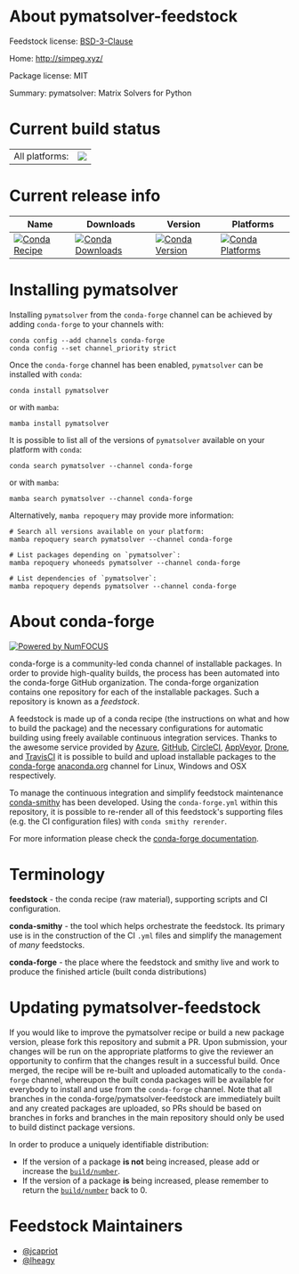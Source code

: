 About pymatsolver-feedstock
===========================

Feedstock license: [BSD-3-Clause](https://github.com/conda-forge/pymatsolver-feedstock/blob/main/LICENSE.txt)

Home: http://simpeg.xyz/

Package license: MIT

Summary: pymatsolver: Matrix Solvers for Python

Current build status
====================


<table><tr><td>All platforms:</td>
    <td>
      <a href="https://dev.azure.com/conda-forge/feedstock-builds/_build/latest?definitionId=7537&branchName=main">
        <img src="https://dev.azure.com/conda-forge/feedstock-builds/_apis/build/status/pymatsolver-feedstock?branchName=main">
      </a>
    </td>
  </tr>
</table>

Current release info
====================

| Name | Downloads | Version | Platforms |
| --- | --- | --- | --- |
| [![Conda Recipe](https://img.shields.io/badge/recipe-pymatsolver-green.svg)](https://anaconda.org/conda-forge/pymatsolver) | [![Conda Downloads](https://img.shields.io/conda/dn/conda-forge/pymatsolver.svg)](https://anaconda.org/conda-forge/pymatsolver) | [![Conda Version](https://img.shields.io/conda/vn/conda-forge/pymatsolver.svg)](https://anaconda.org/conda-forge/pymatsolver) | [![Conda Platforms](https://img.shields.io/conda/pn/conda-forge/pymatsolver.svg)](https://anaconda.org/conda-forge/pymatsolver) |

Installing pymatsolver
======================

Installing `pymatsolver` from the `conda-forge` channel can be achieved by adding `conda-forge` to your channels with:

```
conda config --add channels conda-forge
conda config --set channel_priority strict
```

Once the `conda-forge` channel has been enabled, `pymatsolver` can be installed with `conda`:

```
conda install pymatsolver
```

or with `mamba`:

```
mamba install pymatsolver
```

It is possible to list all of the versions of `pymatsolver` available on your platform with `conda`:

```
conda search pymatsolver --channel conda-forge
```

or with `mamba`:

```
mamba search pymatsolver --channel conda-forge
```

Alternatively, `mamba repoquery` may provide more information:

```
# Search all versions available on your platform:
mamba repoquery search pymatsolver --channel conda-forge

# List packages depending on `pymatsolver`:
mamba repoquery whoneeds pymatsolver --channel conda-forge

# List dependencies of `pymatsolver`:
mamba repoquery depends pymatsolver --channel conda-forge
```


About conda-forge
=================

[![Powered by
NumFOCUS](https://img.shields.io/badge/powered%20by-NumFOCUS-orange.svg?style=flat&colorA=E1523D&colorB=007D8A)](https://numfocus.org)

conda-forge is a community-led conda channel of installable packages.
In order to provide high-quality builds, the process has been automated into the
conda-forge GitHub organization. The conda-forge organization contains one repository
for each of the installable packages. Such a repository is known as a *feedstock*.

A feedstock is made up of a conda recipe (the instructions on what and how to build
the package) and the necessary configurations for automatic building using freely
available continuous integration services. Thanks to the awesome service provided by
[Azure](https://azure.microsoft.com/en-us/services/devops/), [GitHub](https://github.com/),
[CircleCI](https://circleci.com/), [AppVeyor](https://www.appveyor.com/),
[Drone](https://cloud.drone.io/welcome), and [TravisCI](https://travis-ci.com/)
it is possible to build and upload installable packages to the
[conda-forge](https://anaconda.org/conda-forge) [anaconda.org](https://anaconda.org/)
channel for Linux, Windows and OSX respectively.

To manage the continuous integration and simplify feedstock maintenance
[conda-smithy](https://github.com/conda-forge/conda-smithy) has been developed.
Using the ``conda-forge.yml`` within this repository, it is possible to re-render all of
this feedstock's supporting files (e.g. the CI configuration files) with ``conda smithy rerender``.

For more information please check the [conda-forge documentation](https://conda-forge.org/docs/).

Terminology
===========

**feedstock** - the conda recipe (raw material), supporting scripts and CI configuration.

**conda-smithy** - the tool which helps orchestrate the feedstock.
                   Its primary use is in the construction of the CI ``.yml`` files
                   and simplify the management of *many* feedstocks.

**conda-forge** - the place where the feedstock and smithy live and work to
                  produce the finished article (built conda distributions)


Updating pymatsolver-feedstock
==============================

If you would like to improve the pymatsolver recipe or build a new
package version, please fork this repository and submit a PR. Upon submission,
your changes will be run on the appropriate platforms to give the reviewer an
opportunity to confirm that the changes result in a successful build. Once
merged, the recipe will be re-built and uploaded automatically to the
`conda-forge` channel, whereupon the built conda packages will be available for
everybody to install and use from the `conda-forge` channel.
Note that all branches in the conda-forge/pymatsolver-feedstock are
immediately built and any created packages are uploaded, so PRs should be based
on branches in forks and branches in the main repository should only be used to
build distinct package versions.

In order to produce a uniquely identifiable distribution:
 * If the version of a package **is not** being increased, please add or increase
   the [``build/number``](https://docs.conda.io/projects/conda-build/en/latest/resources/define-metadata.html#build-number-and-string).
 * If the version of a package **is** being increased, please remember to return
   the [``build/number``](https://docs.conda.io/projects/conda-build/en/latest/resources/define-metadata.html#build-number-and-string)
   back to 0.

Feedstock Maintainers
=====================

* [@jcapriot](https://github.com/jcapriot/)
* [@lheagy](https://github.com/lheagy/)

